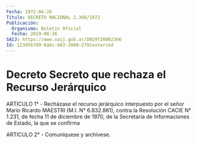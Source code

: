 ```yaml
---
Fecha: 1972-04-26
Título: DECRETO NACIONAL 2.366/1972
Publicación:
  Organismo: Boletín Oficial
  Fecha: 2019-08-26
SAIJ: https://www.saij.gob.ar/DN19720002366
Id: 123456789-0abc-663-2000-2791soterced
---
```

# Decreto Secreto que rechaza el Recurso Jerárquico

<a id="1"></a>
ARTICULO 1° - Recházase el recurso jerárquico interpuesto por el señor Mario Ricardo MAESTRI (M.I. N° 6.832.861), contra la Resolución CACIE N° 1.231, de fecha 11 de diciembre de 1970, de la Secretaría de Informaciones de Estado, la que se confirma

<a id="2"></a>
ARTICULO 2° - Comuníquese y archívese.